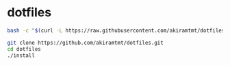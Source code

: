 # dotfiles

```bash
bash -c "$(curl -L https://raw.githubusercontent.com/akiramtmt/dotfiles/master/curl_setup)"
```

```bash
git clone https://github.com/akiramtmt/dotfiles.git
cd dotfiles
./install
```

